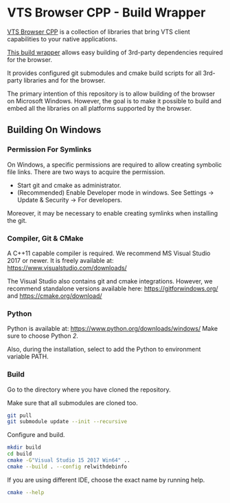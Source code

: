 # VTS Browser CPP - Build Wrapper

[VTS Browser CPP](https://github.com/melown/vts-browser-cpp) is a collection of libraries that bring VTS client capabilities to your native applications.

[This build wrapper](https://github.com/melown/vts-browser-cpp-build-wrapper) allows easy building of 3rd-party dependencies required for the browser.

It provides configured git submodules and cmake build scripts for all 3rd-party libraries and for the browser.

The primary intention of this repository is to allow building of the browser on Microsoft Windows.
However, the goal is to make it possible to build and embed all the libraries on all platforms supported by the browser.

## Building On Windows

### Permission For Symlinks

On Windows, a specific permissions are required to allow creating symbolic file links.
There are two ways to acquire the permission.

 - Start git and cmake as administrator.
 - (Recommended) Enable Developer mode in windows.
   See Settings -> Update & Security -> For developers.

Moreover, it may be necessary to enable creating symlinks when installing the git.

### Compiler, Git & CMake

A C++11 capable compiler is required.
We recommend MS Visual Studio 2017 or newer.
It is freely available at: https://www.visualstudio.com/downloads/

The Visual Studio also contains git and cmake integrations.
However, we recommend standalone versions available here:
https://gitforwindows.org/ and https://cmake.org/download/

### Python

Python is available at: https://www.python.org/downloads/windows/
Make sure to choose Python *2*.

Also, during the installation, select to add the Python to environment variable PATH.

### Build

Go to the directory where you have cloned the repository.

Make sure that all submodules are cloned too.
```bash
git pull
git submodule update --init --recursive
```

Configure and build.
```bash
mkdir build
cd build
cmake -G"Visual Studio 15 2017 Win64" ..
cmake --build . --config relwithdebinfo
```

If you are using different IDE, choose the exact name by running help.
```bash
cmake --help
```



